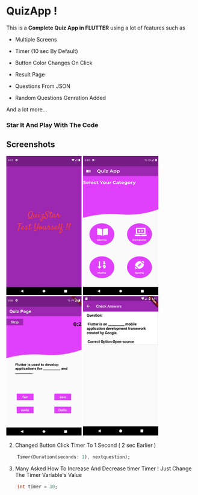 # QuizApp !

  

This is a **Complete Quiz App in FLUTTER** using a lot of features such as

* Multiple Screens

* Timer (10 sec By Default)

* Button Color Changes On Click

* Result Page

* Questions From JSON

* Random Questions Genration Added
  

And a lot more...



### Star It And Play With The Code

  

## Screenshots

<p align="start">
  <img width="200" height="370" src="https://github.com/hasham827/QuizApp/blob/master/Screen%20Shots/splash.png">
  <img width="200" height="370" src="https://github.com/hasham827/QuizApp/blob/master/Screen%20Shots/mainpage.png">
  <img width="200" height="370" src="https://github.com/hasham827/QuizApp/blob/master/Screen%20Shots/quizpage.png">
   <img width="200" height="370" src="https://github.com/hasham827/QuizApp/blob/master/Screen%20Shots/checkanswer.png">
 
</p>

  2. Changed Button Click Timer To 1 Second ( 2 sec Earlier )
  ```dart
      Timer(Duration(seconds: 1), nextquestion);
  ```
  3. Many Asked How To Increase And Decrease timer Timer ! Just Change The Timer Variable's Value 
  ```dart
      int timer = 30;
  
